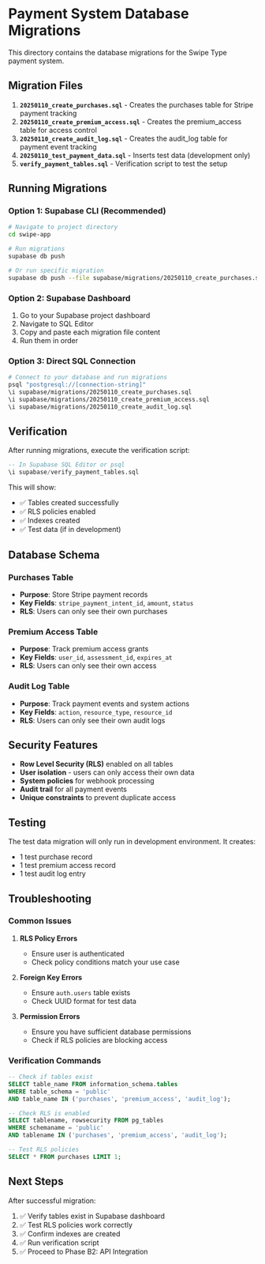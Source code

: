 # Payment System Database Migrations

This directory contains the database migrations for the Swipe Type payment system.

## Migration Files

1. **`20250110_create_purchases.sql`** - Creates the purchases table for Stripe payment tracking
2. **`20250110_create_premium_access.sql`** - Creates the premium_access table for access control
3. **`20250110_create_audit_log.sql`** - Creates the audit_log table for payment event tracking
4. **`20250110_test_payment_data.sql`** - Inserts test data (development only)
5. **`verify_payment_tables.sql`** - Verification script to test the setup

## Running Migrations

### Option 1: Supabase CLI (Recommended)
```bash
# Navigate to project directory
cd swipe-app

# Run migrations
supabase db push

# Or run specific migration
supabase db push --file supabase/migrations/20250110_create_purchases.sql
```

### Option 2: Supabase Dashboard
1. Go to your Supabase project dashboard
2. Navigate to SQL Editor
3. Copy and paste each migration file content
4. Run them in order

### Option 3: Direct SQL Connection
```bash
# Connect to your database and run migrations
psql "postgresql://[connection-string]"
\i supabase/migrations/20250110_create_purchases.sql
\i supabase/migrations/20250110_create_premium_access.sql
\i supabase/migrations/20250110_create_audit_log.sql
```

## Verification

After running migrations, execute the verification script:

```sql
-- In Supabase SQL Editor or psql
\i supabase/verify_payment_tables.sql
```

This will show:
- ✅ Tables created successfully
- ✅ RLS policies enabled
- ✅ Indexes created
- ✅ Test data (if in development)

## Database Schema

### Purchases Table
- **Purpose**: Store Stripe payment records
- **Key Fields**: `stripe_payment_intent_id`, `amount`, `status`
- **RLS**: Users can only see their own purchases

### Premium Access Table
- **Purpose**: Track premium access grants
- **Key Fields**: `user_id`, `assessment_id`, `expires_at`
- **RLS**: Users can only see their own access

### Audit Log Table
- **Purpose**: Track payment events and system actions
- **Key Fields**: `action`, `resource_type`, `resource_id`
- **RLS**: Users can only see their own audit logs

## Security Features

- **Row Level Security (RLS)** enabled on all tables
- **User isolation** - users can only access their own data
- **System policies** for webhook processing
- **Audit trail** for all payment events
- **Unique constraints** to prevent duplicate access

## Testing

The test data migration will only run in development environment. It creates:
- 1 test purchase record
- 1 test premium access record  
- 1 test audit log entry

## Troubleshooting

### Common Issues

1. **RLS Policy Errors**
   - Ensure user is authenticated
   - Check policy conditions match your use case

2. **Foreign Key Errors**
   - Ensure `auth.users` table exists
   - Check UUID format for test data

3. **Permission Errors**
   - Ensure you have sufficient database permissions
   - Check if RLS policies are blocking access

### Verification Commands

```sql
-- Check if tables exist
SELECT table_name FROM information_schema.tables 
WHERE table_schema = 'public' 
AND table_name IN ('purchases', 'premium_access', 'audit_log');

-- Check RLS is enabled
SELECT tablename, rowsecurity FROM pg_tables 
WHERE schemaname = 'public' 
AND tablename IN ('purchases', 'premium_access', 'audit_log');

-- Test RLS policies
SELECT * FROM purchases LIMIT 1;
```

## Next Steps

After successful migration:
1. ✅ Verify tables exist in Supabase dashboard
2. ✅ Test RLS policies work correctly
3. ✅ Confirm indexes are created
4. ✅ Run verification script
5. ✅ Proceed to Phase B2: API Integration

